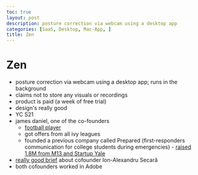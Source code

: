 ```yaml
---
toc: true
layout: post
description: posture correction via webcam using a desktop app
categories: [SaaS, Desktop, Mac-App, ]
title: Zen
---
```


# Zen

- posture correction via webcam using a desktop app; runs in the background
- claims not to store any visuals or recordings
- product is paid (a week of free trial)
- design's really good
- YC S21
- james daniel, one of the co-founders
  - [football player](https://www.nola.com/sports/high_schools/article_a2e75c0c-dfab-5c18-aef1-22b3d45b9dc5.html)
  - got offers from all ivy leagues
  - founded a previous company called Prepared (first-responders communication for college students during emergencies) - [raised 1.8M from M13 and Startup Yale](https://www.crunchbase.com/organization/invictus-apps/company_financials)
- [really good brief](https://www.romaniajournal.ro/society-people/the-story-of-the-romanian-young-software-engineer-who-reached-silicon-valley-with-a-medical-tech-innovation/) about cofounder Ion-Alexandru Secară
- both cofounders worked in Adobe